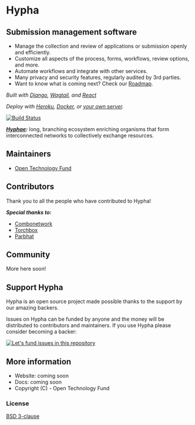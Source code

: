 # Hypha

## Submission management software

* Manage the collection and review of applications or submission openly and efficiently.
* Customize all aspects of the process, forms, workflows, review options, and more.
* Automate workflows and integrate with other services.
* Many privacy and security features, regularly audited by 3rd parties.
* Want to know what is coming next? Check our [Roadmap](/wiki/Roadmap).

*Built with [Django](https://www.djangoproject.com/), [Wagtail](https://wagtail.io/), and [React](https://reactjs.org/)*

*Deploy with [Heroku](/wiki/Deployment:-Heroku), [Docker](/wiki/Deployment:-Docker), or [your own server](/wiki/Deployment:-Standalone-App).*

<a href="https://travis-ci.org/opentechfund/opentech.fund">
 <img src="https://travis-ci.org/opentechfund/opentech.fund.svg?branch=master" alt="Build Status" />
</a>

***[Hyphae](https://en.wikipedia.org/wiki/Mycorrhizal_network):*** long, branching ecosystem enriching organisms that form interconnected networks to collectively exchange resources.

## Maintainers

- [Open Technology Fund](https://www.opentech.fund)

## Contributors
Thank you to all the people who have contributed to Hypha!

***Special thanks to:***

- [Combonetwork](https://www.combonet.se/)
- [Torchbox](https://torchbox.com/digital-products/)
- [Parbhat](https://github.com/Parbhat)
## Community
More here soon!

## Support Hypha
Hypha is an open source project made possible thanks to the support by our amazing backers.

Issues on Hypha can be funded by anyone and the money will be distributed to contributors and maintainers. If you use Hypha please consider becoming a backer:

[![Let's fund issues in this repository](https://issuehunt.io/static/embed/issuehunt-button-v1.svg)](https://issuehunt.io/r/OpenTechFund/opentech.fund)

## More information
* Website: coming soon
* Docs: coming soon
* Copyright (C) - Open Technology Fund

### License
[BSD 3-clause](./LICENSE)
